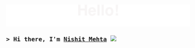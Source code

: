 <p align="center">
  <img src="https://github.com/nishitxmehta/nishitxmehta/blob/main/assest/header.svg"/>
</p>

### <samp>&gt; Hi there, I'm <a href="https://www.linkedin.com/in/nishitmehta-/" target="_blank">Nishit Mehta</a> <img src="https://media.giphy.com/media/hvRJCLFzcasrR4ia7z/giphy.gif" width="25"> </samp>

<!--
**nishitxmehta/nishitxmehta** is a ✨ _special_ ✨ repository because its `README.md` (this file) appears on your GitHub profile.

Here are some ideas to get you started:

- 🔭 I’m currently working on ...
- 🌱 I’m currently learning ...
- 👯 I’m looking to collaborate on ...
- 🤔 I’m looking for help with ...
- 💬 Ask me about ...
- 📫 How to reach me: ...
- 😄 Pronouns: ...
- ⚡ Fun fact: ...
-->

